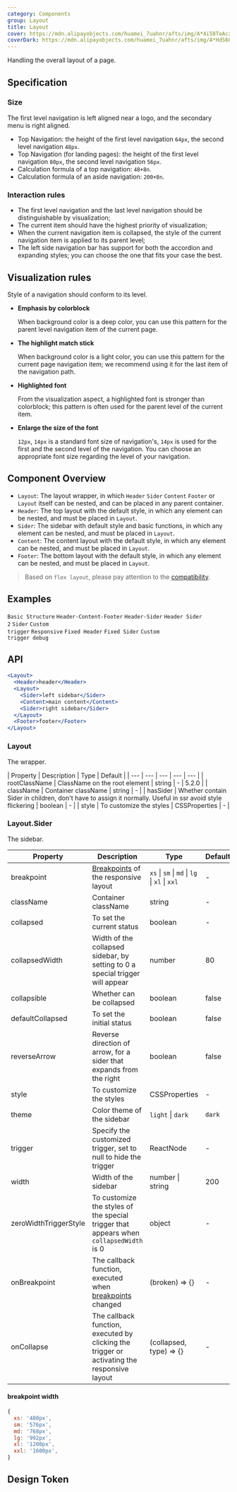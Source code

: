 ```yaml
---
category: Components
group: Layout
title: Layout
cover: https://mdn.alipayobjects.com/huamei_7uahnr/afts/img/A*4i58ToAcxaYAAAAAAAAAAAAADrJ8AQ/original
coverDark: https://mdn.alipayobjects.com/huamei_7uahnr/afts/img/A*HdS6Q5vUCDcAAAAAAAAAAAAADrJ8AQ/original
---
```


Handling the overall layout of a page.

## Specification

### Size

The first level navigation is left aligned near a logo, and the secondary menu is right aligned.

- Top Navigation: the height of the first level navigation `64px`, the second level navigation `48px`.
- Top Navigation (for landing pages): the height of the first level navigation `80px`, the second level navigation `56px`.
- Calculation formula of a top navigation: `48+8n`.
- Calculation formula of an aside navigation: `200+8n`.

### Interaction rules

- The first level navigation and the last level navigation should be distinguishable by visualization;
- The current item should have the highest priority of visualization;
- When the current navigation item is collapsed, the style of the current navigation item is applied to its parent level;
- The left side navigation bar has support for both the accordion and expanding styles; you can choose the one that fits your case the best.

## Visualization rules

Style of a navigation should conform to its level.

- **Emphasis by colorblock**

  When background color is a deep color, you can use this pattern for the parent level navigation item of the current page.

- **The highlight match stick**

  When background color is a light color, you can use this pattern for the current page navigation item; we recommend using it for the last item of the navigation path.

- **Highlighted font**

  From the visualization aspect, a highlighted font is stronger than colorblock; this pattern is often used for the parent level of the current item.

- **Enlarge the size of the font**

  `12px`, `14px` is a standard font size of navigation's, `14px` is used for the first and the second level of the navigation. You can choose an appropriate font size regarding the level of your navigation.

## Component Overview

- `Layout`: The layout wrapper, in which `Header` `Sider` `Content` `Footer` or `Layout` itself can be nested, and can be placed in any parent container.
- `Header`: The top layout with the default style, in which any element can be nested, and must be placed in `Layout`.
- `Sider`: The sidebar with default style and basic functions, in which any element can be nested, and must be placed in `Layout`.
- `Content`: The content layout with the default style, in which any element can be nested, and must be placed in `Layout`.
- `Footer`: The bottom layout with the default style, in which any element can be nested, and must be placed in `Layout`.

> Based on `flex layout`, please pay attention to the [compatibility](http://caniuse.com/#search=flex).

## Examples

<!-- prettier-ignore -->
<code src="./demo/basic.tsx">Basic Structure</code>
<code src="./demo/top.tsx" compact background="grey">Header-Content-Footer</code>
<code src="./demo/top-side.tsx" compact background="grey">Header-Sider</code>
<code src="./demo/top-side-2.tsx" compact background="grey">Header Sider 2</code>
<code src="./demo/side.tsx" iframe="360">Sider</code>
<code src="./demo/custom-trigger.tsx" compact background="grey">Custom trigger</code>
<code src="./demo/responsive.tsx" compact background="grey">Responsive</code>
<code src="./demo/fixed.tsx" iframe="360">Fixed Header</code>
<code src="./demo/fixed-sider.tsx" iframe="360">Fixed Sider</code>
<code src="./demo/custom-trigger-debug.tsx" compact background="grey" debug>Custom trigger debug</code>

## API

```jsx
<Layout>
  <Header>header</Header>
  <Layout>
    <Sider>left sidebar</Sider>
    <Content>main content</Content>
    <Sider>right sidebar</Sider>
  </Layout>
  <Footer>footer</Footer>
</Layout>
```

### Layout

The wrapper.

| Property | Description | Type | Default |
| --- | --- | --- | --- | --- |
| rootClassName | ClassName on the root element | string | - | 5.2.0 |
| className | Container className | string | - |
| hasSider | Whether contain Sider in children, don't have to assign it normally. Useful in ssr avoid style flickering | boolean | - |
| style | To customize the styles | CSSProperties | - |

### Layout.Sider

The sidebar.

| Property | Description | Type | Default |
| --- | --- | --- | --- |
| breakpoint | [Breakpoints](/components/grid/#col) of the responsive layout | `xs` \| `sm` \| `md` \| `lg` \| `xl` \| `xxl` | - |
| className | Container className | string | - |
| collapsed | To set the current status | boolean | - |
| collapsedWidth | Width of the collapsed sidebar, by setting to 0 a special trigger will appear | number | 80 |
| collapsible | Whether can be collapsed | boolean | false |
| defaultCollapsed | To set the initial status | boolean | false |
| reverseArrow | Reverse direction of arrow, for a sider that expands from the right | boolean | false |
| style | To customize the styles | CSSProperties | - |
| theme | Color theme of the sidebar | `light` \| `dark` | `dark` |
| trigger | Specify the customized trigger, set to null to hide the trigger | ReactNode | - |
| width | Width of the sidebar | number \| string | 200 |
| zeroWidthTriggerStyle | To customize the styles of the special trigger that appears when `collapsedWidth` is 0 | object | - |
| onBreakpoint | The callback function, executed when [breakpoints](/components/grid/#api) changed | (broken) => {} | - |
| onCollapse | The callback function, executed by clicking the trigger or activating the responsive layout | (collapsed, type) => {} | - |

#### breakpoint width

```js
{
  xs: '480px',
  sm: '576px',
  md: '768px',
  lg: '992px',
  xl: '1200px',
  xxl: '1600px',
}
```

## Design Token

<ComponentTokenTable component="Layout"></ComponentTokenTable>

